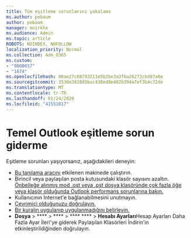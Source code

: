 ```yaml
---
title: Tüm eşitleme sorunlarını yakalama
ms.author: pebaum
author: pebaum
manager: mnirkhe
ms.audience: Admin
ms.topic: article
ROBOTS: NOINDEX, NOFOLLOW
localization_priority: Normal
ms.collection: Adm_O365
ms.custom:
- "9000037"
- "1674"
ms.openlocfilehash: 80ae27c88793211e5b2be3a3f6a26273cbd87a6e
ms.sourcegitcommit: 3530e3818d5bac438ed8e402b394a7ef3b4c72de
ms.translationtype: MT
ms.contentlocale: tr-TR
ms.lasthandoff: 01/24/2020
ms.locfileid: "41551017"
---
```

# <a name="basic-outlook-sync-troubleshooting"></a>Temel Outlook eşitleme sorun giderme

Eşitleme sorunları yaşıyorsanız, aşağıdakileri deneyin:

- [Bu tanılama aracını](https://aka.ms/sara-outlooksendreceive) etkilenen makinede çalıştırın.
- Birincil veya paylaşılan posta kutusundaki klasör sayısını azaltın. [Önbelleğe alınmış mod .ost veya .pst dosya klasöründe çok fazla öğe veya klasör olduğunda Outlook performans sorunlarına bakın.](https://support.microsoft.com/help/2768656/outlook-performance-issues-when-there-are-too-many-items-or-folders-in)
- Kullanıcının Internet'e bağlanabilmesini unutmayın. 
- [Çevrimiçi olduğunuzu doğrulayın.](https://support.office.com/article/2460e4a8-16c7-47fc-b204-b1549275aac9)
- [Bir kuralın uygulanıp uygulanmadığını belirleyin.](https://support.office.com/article/C24F5DEA-9465-4DF4-AD17-A50704D66C59)
- **Dosya** > **** > **** > **** ****  > **Hesabı Ayarları**Hesap Ayarları Daha Fazla Ayar İleri'ye giderek Paylaşılan Klasörleri İndirin'in etkinleştirildiğinden doğrulayın.